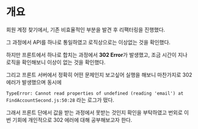 # 개요

회원 계정 찾기에서, 기존 비효율적인 부분을 발견 후 리팩터링을 진행했다.

그 과정에서 API를 하나로 통일하였고 로직상으로는 이상없는 것을 확인했다.

하지만 프론트에서 하나로 합치는 과정에서 **302 Error**가 발생했고, 조금 시간이 지나 로직을 확인해보니 이상이 없는 것을 확인했다.

그리고 프론트 서버에서 정확히 어떤 문제인지 보고싶어 실행을 해보니 마찬가지로 302 에러가 발생했으며 동시에

`TypeError: Cannot read properties of undefined (reading 'email') at FindAccountSecond.js:50:28` 라는 로그가 떴다.

그래서 프론트 단에서 값을 받는 과정에서 못받는 것인지 확인을 부탁하였고 번외로 이번 기회에 개인적으로 302 에러에 대해 공부해보고자 한다.
